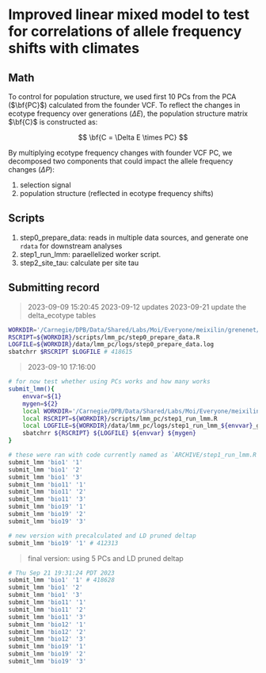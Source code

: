 # Improved linear mixed model to test for correlations of allele frequency shifts with climates

## Math

To control for population structure, we used first 10 PCs from the PCA ($\bf{PC}$) calculated from the founder VCF. To reflect the changes in ecotype frequency over generations ($\Delta E$), the population structure matrix $\bf{C}$ is constructed as:

$$
\bf{C = \Delta E \times PC}
$$

By multiplying ecotype frequency changes with founder VCF PC, we decomposed two components that could impact the allele frequency changes ($\Delta P$):

1.  selection signal
2.  population structure (reflected in ecotype frequency shifts)

## Scripts

1.  step0_prepare_data: reads in multiple data sources, and generate one `rdata` for downstream analyses
2.  step1_run_lmm: paraellelized worker script.
3.  step2_site_tau: calculate per site tau

## Submitting record

> 2023-09-09 15:20:45 2023-09-12 updates 2023-09-21 update the delta_ecotype tables

```bash
WORKDIR='/Carnegie/DPB/Data/Shared/Labs/Moi/Everyone/meixilin/grenenet/analyses'
RSCRIPT=${WORKDIR}/scripts/lmm_pc/step0_prepare_data.R
LOGFILE=${WORKDIR}/data/lmm_pc/logs/step0_prepare_data.log 
sbatchrr $RSCRIPT $LOGFILE # 418615
```

> 2023-09-10 17:16:00

```bash
# for now test whether using PCs works and how many works
submit_lmm(){
    envvar=${1}
    mygen=${2}
    local WORKDIR='/Carnegie/DPB/Data/Shared/Labs/Moi/Everyone/meixilin/grenenet/analyses'
    local RSCRIPT=${WORKDIR}/scripts/lmm_pc/step1_run_lmm.R
    local LOGFILE=${WORKDIR}/data/lmm_pc/logs/step1_run_lmm_${envvar}_gen${mygen}.log
    sbatchrr ${RSCRIPT} ${LOGFILE} ${envvar} ${mygen} 
}

# these were ran with code currently named as `ARCHIVE/step1_run_lmm.R`
submit_lmm 'bio1' '1'
submit_lmm 'bio1' '2'
submit_lmm 'bio1' '3'
submit_lmm 'bio11' '1'
submit_lmm 'bio11' '2'
submit_lmm 'bio11' '3'
submit_lmm 'bio19' '1'
submit_lmm 'bio19' '2'
submit_lmm 'bio19' '3'

# new version with precalculated and LD pruned deltap
submit_lmm 'bio19' '1' # 412313
```

> final version: using 5 PCs and LD pruned deltap

```bash
# Thu Sep 21 19:31:24 PDT 2023
submit_lmm 'bio1' '1' # 418628 
submit_lmm 'bio1' '2'
submit_lmm 'bio1' '3'
submit_lmm 'bio11' '1'
submit_lmm 'bio11' '2'
submit_lmm 'bio11' '3'
submit_lmm 'bio12' '1'
submit_lmm 'bio12' '2'
submit_lmm 'bio12' '3'
submit_lmm 'bio19' '1'
submit_lmm 'bio19' '2'
submit_lmm 'bio19' '3'
```


